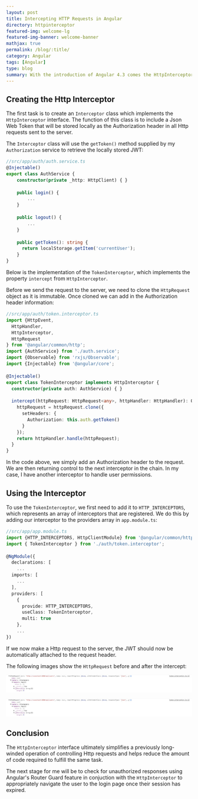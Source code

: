 ```yaml
---
layout: post
title: Intercepting HTTP Requests in Angular
directory: httpinterceptor
featured-img: welcome-lg
featured-img-banner: welcome-banner
mathjax: true
permalink: /blog/:title/
category: Angular
tags: [Angular]
type: blog
summary: With the introduction of Angular 4.3 comes the HttpInterceptor interface. A benefit of this is to allow us to transform outgoing requests (preprocess) and transform response event streams (postprocess) of Http requests. In this blog post, I'm going to take advantage of preprocessing requests using Angular's HttpInterceptor to automatically attach authentication information to response headers.
---
```


## Creating the Http Interceptor ##
The first task is to create an `Interceptor` class which implements the `HttpInterceptor` interface.
The function of this class is to include a Json Web Token that will be stored locally as the Authorization header in
all Http requests sent to the server.

The `Interceptor` class will use the `getToken()` method supplied by my `Authorization` service to retrieve the locally stored JWT:

```typescript
//src/app/auth/auth.service.ts
@Injectable()
export class AuthService {
    constructor(private _http: HttpClient) { }
  
    public login() {
        ...
    }
    
    public logout() {
        ...
    }
    
    public getToken(): string {
      return localStorage.getItem('currentUser');
    }
}
```

Below is the implementation of the  `TokenInterceptor`, which implements the property 
`intercept` from `HttpInterceptor`. 

Before we send the request to the server, we need to clone the `HttpRequest` object
as it is immutable. Once cloned we can add in the Authorization header information:

```typescript
//src/app/auth/token.interceptor.ts
import {HttpEvent,
  HttpHandler,
  HttpInterceptor,
  HttpRequest
} from '@angular/common/http';
import {AuthService} from './auth.service';
import {Observable} from 'rxjs/Observable';
import {Injectable} from '@angular/core';

@Injectable()
export class TokenInterceptor implements HttpInterceptor {
  constructor(private auth: AuthService) { }

  intercept(httpRequest: HttpRequest<any>, httpHandler: HttpHandler): Observable<HttpEvent<any>> {
    httpRequest = httpRequest.clone({
      setHeaders: {
        Authorization: this.auth.getToken()
      }
    });
    return httpHandler.handle(httpRequest);
  }
}
```

In the code above, we simply add an Authorization header to the request. We are then
returning control to the next interceptor in the chain. In my case, I have another interceptor
to handle user permissions.

## Using the Interceptor ##
To use the `TokenInterceptor`, we first need to add it to `HTTP_INTERCEPTORS`, 
which represents an array of interceptors that are registered.
We do this by adding our interceptor to the providers array in `app.module.ts`:

```typescript
//src/app/app.module.ts
import {HTTP_INTERCEPTORS, HttpClientModule} from '@angular/common/http';
import { TokenInterceptor } from './auth/token.interceptor';

@NgModule({
  declarations: [
    ...
  imports: [
    ...
  ],
  providers: [
    {
      provide: HTTP_INTERCEPTORS,
      useClass: TokenInterceptor,
      multi: true
    },
    ...
})
```

If we now make a Http request to the server, the JWT should now be automatically
attached to the request header.

The following images show the `HttpRequest` before and after the intercept:

![alt text](../../assets/img/posts/blog/httpinterceptor/before-intercept.JPG "Before Html Intercept")

![alt text](../../assets/img/posts/blog/httpinterceptor/before-intercept.JPG "After Html Intercept")

## Conclusion ##
The `HttpInterceptor` interface ultimately simplifies a previously long-winded operation of 
controlling Http requests and helps reduce the amount of code required to fulfill the same task.

The next stage for me will be to check for unauthorized responses using Angular's Router Guard feature 
in conjuction with the `HttpInterceptor` to appropriately navigate the user to the login page
once their session has expired.